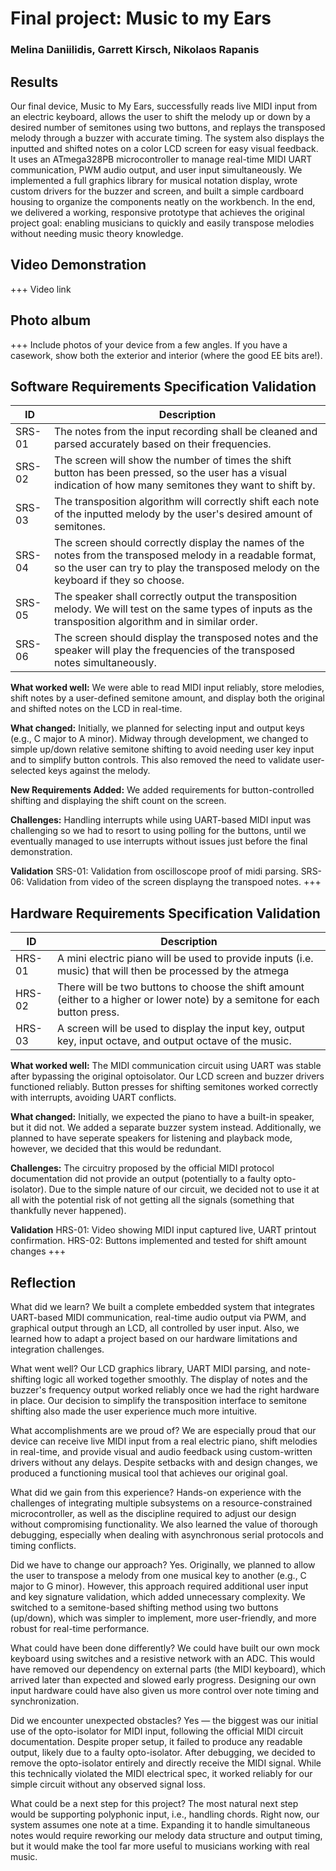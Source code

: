 # Final project: Music to my Ears

### Melina Daniilidis, Garrett Kirsch, Nikolaos Rapanis

## Results

Our final device, Music to My Ears, successfully reads live MIDI input from an electric keyboard, allows the user to shift the melody up or down by a desired number of semitones using two buttons, and replays the transposed melody through a buzzer with accurate timing. The system also displays the inputted and shifted notes on a color LCD screen for easy visual feedback. It uses an ATmega328PB microcontroller to manage real-time MIDI UART communication, PWM audio output, and user input simultaneously. We implemented a full graphics library for musical notation display, wrote custom drivers for the buzzer and screen, and built a simple cardboard housing to organize the components neatly on the workbench. In the end, we delivered a working, responsive prototype that achieves the original project goal: enabling musicians to quickly and easily transpose melodies without needing music theory knowledge.

## Video Demonstration

+++ Video link

## Photo album

+++ Include photos of your device from a few angles. If you have a casework, show both the exterior and interior (where the good EE bits are!).

## Software Requirements Specification Validation

| ID     | Description                                                                                                                                                                                                                                                                                                                                         |
| ------ | --------------------------------------------------------------------------------------------------------------------------------------------------------------------------------------------------------------------------------------------------------------------------------------------------------------------------------------------------- |
| SRS-01 | The notes from the input recording shall be cleaned and parsed accurately based on their frequencies. |
| SRS-02 | The screen will show the number of times the shift button has been pressed, so the user has a visual indication of how many semitones they want to shift by.                                                                                                                                                                                       |
| SRS-03 | The transposition algorithm will correctly shift each note of the inputted melody by the user's desired amount of semitones.                                                                                                                                   |
| SRS-04 | The screen should correctly display the names of the notes from the transposed melody in a readable format, so the user can try to play the transposed melody on the keyboard if they so choose.                                                                                                                                                    |
| SRS-05 | The speaker shall correctly output the transposition melody. We will test on the same types of inputs as the transposition algorithm and in similar order.                                                                                                                                                                                          |
| SRS-06 | The screen should display the transposed notes and the speaker will play the frequencies of the transposed notes simultaneously.                                                                       
**What worked well:**
We were able to read MIDI input reliably, store melodies, shift notes by a user-defined semitone amount, and display both the original and shifted notes on the LCD in real-time.

**What changed:**
Initially, we planned for selecting input and output keys (e.g., C major to A minor). Midway through development, we changed to simple up/down relative semitone shifting to avoid needing user key input and to simplify button controls. This also removed the need to validate user-selected keys against the melody.

**New Requirements Added:**
We added requirements for button-controlled shifting and displaying the shift count on the screen.

**Challenges:**
Handling interrupts while using UART-based MIDI input was challenging so we had to resort to using polling for the buttons, until we eventually managed to use interrupts without issues just before the final demonstration.

**Validation**
SRS-01: Validation from oscilloscope proof of midi parsing.
SRS-06: Validation from video of the screen displayng the transpoed notes.
+++

## Hardware Requirements Specification Validation

| ID     | Description                                                                                                                  |
| ------ | ---------------------------------------------------------------------------------------------------------------------------- |
| HRS-01 | A mini electric piano will be used to provide inputs (i.e. music) that will then be processed by the atmega                  |
| HRS-02 | There will be two buttons to choose the shift amount (either to a higher or lower note) by a semitone for each button press. |
| HRS-03 | A screen will be used to display the input key, output key, input octave, and output octave of the music.                    |

**What worked well:**
The MIDI communication circuit using UART was stable after bypassing the original optoisolator. Our LCD screen and buzzer drivers functioned reliably. Button presses for shifting semitones worked correctly with interrupts, avoiding UART conflicts.

**What changed:**
Initially, we expected the piano to have a built-in speaker, but it did not. We added a separate buzzer system instead. Additionally, we planned to have seperate speakers for listening and playback mode, however, we decided that this would be redundant.

**Challenges:**
The circuitry proposed by the official MIDI protocol documentation did not provide an output (potentially to a faulty opto-isolator). Due to the simple nature of our circuit, we decided not to use it at all with the potential risk of not getting all the signals (something that thankfully never happened).

**Validation**
HRS-01: Video showing MIDI input captured live, UART printout confirmation.
HRS-02: Buttons implemented and tested for shift amount changes
+++

## Reflection

What did we learn?
We built a complete embedded system that integrates UART-based MIDI communication, real-time audio output via PWM, and graphical output through an LCD, all controlled by user input. Also, we learned how to adapt a project based on our hardware limitations and integration challenges.

What went well?
Our LCD graphics library, UART MIDI parsing, and note-shifting logic all worked together smoothly. The display of notes and the buzzer's frequency output worked reliably once we had the right hardware in place. Our decision to simplify the transposition interface to semitone shifting also made the user experience much more intuitive.

What accomplishments are we proud of?
We are especially proud that our device can receive live MIDI input from a real electric piano, shift melodies in real-time, and provide visual and audio feedback using custom-written drivers without any delays. Despite setbacks with and design changes, we produced a functioning musical tool that achieves our original goal.

What did we gain from this experience?
Hands-on experience with the challenges of integrating multiple subsystems on a resource-constrained microcontroller, as well as the discipline required to adjust our design without compromising functionality. We also learned the value of thorough debugging, especially when dealing with asynchronous serial protocols and timing conflicts.

Did we have to change our approach?
Yes. Originally, we planned to allow the user to transpose a melody from one musical key to another (e.g., C major to G minor). However, this approach required additional user input and key signature validation, which added unnecessary complexity. We switched to a semitone-based shifting method using two buttons (up/down), which was simpler to implement, more user-friendly, and more robust for real-time performance.

What could have been done differently?
We could have built our own mock keyboard using switches and a resistive network with an ADC. This would have removed our dependency on external parts (the MIDI keyboard), which arrived later than expected and slowed early progress. Designing our own input hardware could have also given us more control over note timing and synchronization.

Did we encounter unexpected obstacles?
Yes — the biggest was our initial use of the opto-isolator for MIDI input, following the official MIDI circuit documentation. Despite proper setup, it failed to produce any readable output, likely due to a faulty opto-isolator. After debugging, we decided to remove the opto-isolator entirely and directly receive the MIDI signal. While this technically violated the MIDI electrical spec, it worked reliably for our simple circuit without any observed signal loss.

What could be a next step for this project?
The most natural next step would be supporting polyphonic input, i.e., handling chords. Right now, our system assumes one note at a time. Expanding it to handle simultaneous notes would require reworking our melody data structure and output timing, but it would make the tool far more useful to musicians working with real music.